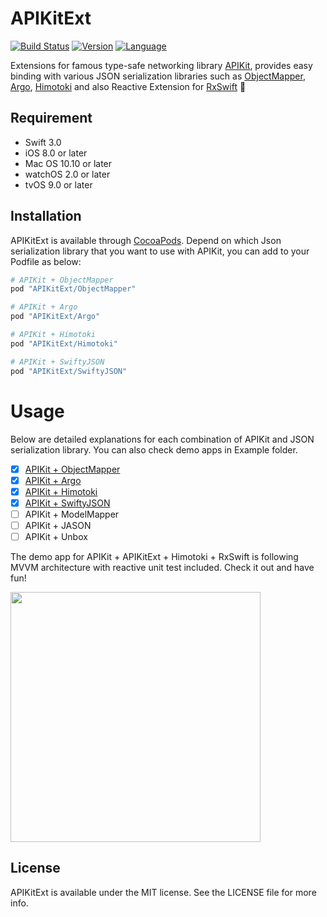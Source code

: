 # APIKitExt
[![Build Status](https://travis-ci.org/DTVD/APIKitExt.svg?branch=master)](https://travis-ci.org/DTVD/APIKitExt)
[![Version](https://img.shields.io/cocoapods/v/APIKitExt.svg)]()
[![Language](https://img.shields.io/badge/language-swift3.0-f48041.svg?style=flat)](https://developer.apple.com/swift)

Extensions for famous type-safe networking library [APIKit](https://github.com/ishkawa/APIKit), provides easy binding with various JSON serialization libraries such as [ObjectMapper](https://github.com/Hearst-DD/ObjectMapper), [Argo](https://github.com/thoughtbot/Argo), [Himotoki](https://github.com/ikesyo/Himotoki) and also Reactive Extension for [RxSwift](https://github.com/ReactiveX/RxSwift) :tada:

## Requirement
* Swift 3.0
* iOS 8.0 or later
* Mac OS 10.10 or later
* watchOS 2.0 or later
* tvOS 9.0 or later

## Installation
APIKitExt is available through [CocoaPods](http://cocoapods.org). Depend on which Json serialization library that you want to use with APIKit, you can add to your Podfile as below:

```ruby
# APIKit + ObjectMapper
pod "APIKitExt/ObjectMapper"
```
```ruby
# APIKit + Argo
pod "APIKitExt/Argo"
```
```ruby
# APIKit + Himotoki
pod "APIKitExt/Himotoki"
```
```ruby
# APIKit + SwiftyJSON
pod "APIKitExt/SwiftyJSON"
```

# Usage
Below are detailed explanations for each combination of APIKit and JSON serialization library. You can also check demo apps in Example folder.

* [x] [APIKit + ObjectMapper](https://github.com/DTVD/APIKitExt/blob/master/ObjectMapperUsage.md)
* [x] [APIKit + Argo](https://github.com/DTVD/APIKitExt/blob/master/ArgoUsage.md)
* [x] [APIKit + Himotoki](https://github.com/DTVD/APIKitExt/blob/master/HimotokiUsage.md)
* [x] [APIKit + SwiftyJSON](https://github.com/DTVD/APIKitExt/blob/master/SwiftyJSONUsage.md)
* [ ] APIKit + ModelMapper
* [ ] APIKit + JASON
* [ ] APIKit + Unbox

The demo app for APIKit + APIKitExt + Himotoki + RxSwift is following MVVM architecture with reactive unit test included. Check it out and have fun!

<img src="http://i.imgur.com/QHqZqOA.png" width="400"/>


## License
APIKitExt is available under the MIT license. See the LICENSE file for more info.
